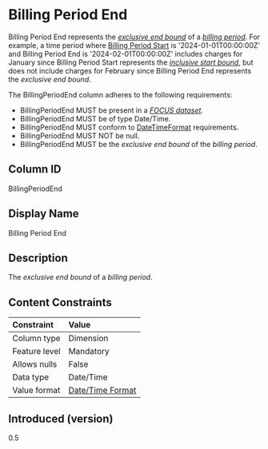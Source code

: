 # Billing Period End

Billing Period End represents the [*exclusive end bound*](#glossary:exclusiveendbound) of a [*billing period*](#glossary:billing-period). For example, a time period where [Billing Period Start](#billingperiodstart) is '2024-01-01T00:00:00Z' and Billing Period End is '2024-02-01T00:00:00Z' includes charges for January since Billing Period Start represents the [*inclusive start bound*](#glossary:inclusivestartbound), but does not include charges for February since Billing Period End represents the *exclusive end bound*.

The BillingPeriodEnd column adheres to the following requirements:

* BillingPeriodEnd MUST be present in a [*FOCUS dataset*](#glossary:FOCUS-dataset).
* BillingPeriodEnd MUST be of type Date/Time.
* BillingPeriodEnd MUST conform to [DateTimeFormat](#date/timeformat) requirements.
* BillingPeriodEnd MUST NOT be null.
* BillingPeriodEnd MUST be the *exclusive end bound* of the *billing period*.

## Column ID

BillingPeriodEnd

## Display Name

Billing Period End

## Description

The *exclusive end bound* of a *billing period*.

## Content Constraints

| Constraint      | Value                                |
|:----------------|:-------------------------------------|
| Column type     | Dimension                            |
| Feature level   | Mandatory                            |
| Allows nulls    | False                                |
| Data type       | Date/Time                            |
| Value format    | [Date/Time Format](#date/timeformat) |

## Introduced (version)

0.5
